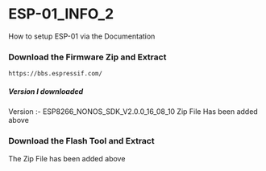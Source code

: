 # ESP-01_INFO_2
How to setup ESP-01 via the Documentation
### Download the Firmware Zip and Extract
    https://bbs.espressif.com/
##### Version I downloaded
Version :- ESP8266_NONOS_SDK_V2.0.0_16_08_10
Zip File Has been added above
### Download the Flash Tool and Extract
The Zip File has been added above

